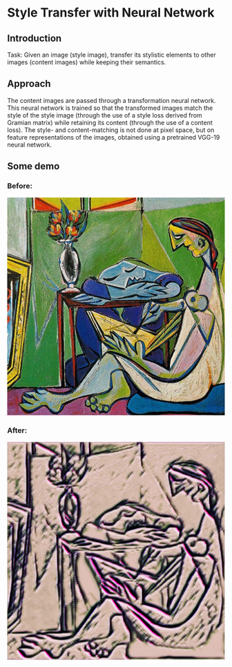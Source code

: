 # Style Transfer with Neural Network
## Introduction
Task: Given an image (style image), transfer its stylistic elements to other images (content images) while keeping their semantics.
## Approach
The content images are passed through a transformation neural network. This neural network is trained so that the transformed images match the style of the style image (through the use of a style loss derived from Gramian matrix) while retaining its content (through the use of a content loss).
The style- and content-matching is not done at pixel space, but on feature representations of the images, obtained using a pretrained VGG-19 neural network.

## Some demo
### Before:

![Before](https://github.com/nhatsmrt/NeuralStyleTransfer/blob/CycleGAN/Predictions/la_muse.jpg)

### After:

![After](https://github.com/nhatsmrt/NeuralStyleTransfer/blob/CycleGAN/Predictions/la_muse_styled.png)

